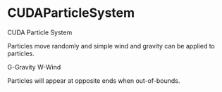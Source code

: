 # CUDAParticleSystem

CUDA Particle System

Particles move randomly and simple wind and gravity can be applied to particles. 

G-Gravity 
W-Wind

Particles will appear at opposite ends when out-of-bounds.
